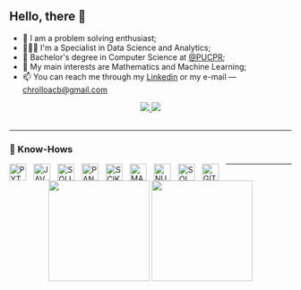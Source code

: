 ## Hello, there 👋

- 🧩 I am a problem solving enthusiast;
- 👨🏻‍💻 I'm a Specialist in Data Science and Analytics;
- 🌱 Bachelor's degree in Computer Science at [@PUCPR](https://www.pucpr.br);
- 🧠 My main interests are Mathematics and Machine Learning;
- 📫 You can reach me through my [Linkedin](https://www.linkedin.com/in/arthurcorreiabrigido/) or my e-mail — chrolloacb@gmail.com

<div align="center">
  <a href="https://www.linkedin.com/in/arthurcorreiabrigido/" alt="Linkedin">
    <img src="https://img.shields.io/badge/-Linkedin-0e76a8?style=flat&logo=Linkedin&logoColor=white&link=https://www.linkedin.com/in/arthurcorreiabrigido/"/>
  </a>

  <a href="mailto:chrolloacb@gmail.com" alt="Gmail">
    <img src="https://img.shields.io/badge/-Gmail-FF0000?style=flat&labelColor=FF0000&logo=gmail&logoColor=white&link=chrolloacb@gmail.com"/>
  </a>
</div>
<br>

---

### 🤖 Know-Hows

<img
  align="left"
  alt="PYTHON"
  title="PYTHON"
  width="30px"
  style="padding-right:10px;"
  src="https://cdn.jsdelivr.net/gh/devicons/devicon@latest/icons/python/python-original.svg" />

<img 
  align="left"
  alt="JAVA"
  title="JAVA"
  width="30px"
  style="padding-right:10px;"
  src="https://cdn.jsdelivr.net/gh/devicons/devicon@latest/icons/java/java-plain.svg" />

<img 
  align="left"
  alt="SQLITE"
  title="SQLITE"
  width="30px"
  style="padding-right:10px;"
  src="https://cdn.jsdelivr.net/gh/devicons/devicon@latest/icons/sqlite/sqlite-original.svg" />

<img 
  align="left"
  alt="PANDAS"
  title="PANDAS"
  width="30px"
  style="padding-right:10px;"
  src="https://cdn.jsdelivr.net/gh/devicons/devicon@latest/icons/pandas/pandas-original-wordmark.svg" />

<img 
  align="left"
  alt="SCIKITLEARN"
  title="SCIKITLEARN"
  width="30px"
  style="padding-right:10px;"
  src="https://cdn.jsdelivr.net/gh/devicons/devicon@latest/icons/scikitlearn/scikitlearn-plain.svg" />

<img 
  align="left"
  alt="MATPLOTLIB"
  title="MATPLOTLIB"
  width="30px"
  style="padding-right:10px;"
  src="https://cdn.jsdelivr.net/gh/devicons/devicon@latest/icons/matplotlib/matplotlib-original-wordmark.svg" />

<img 
  align="left"
  alt="NUMPY"
  title="NUMPY"
  width="30px"
  style="padding-right:10px;"
  src="https://cdn.jsdelivr.net/gh/devicons/devicon@latest/icons/numpy/numpy-original-wordmark.svg" />

<img 
  align="left"
  alt="SQLALCHEMY"
  title="SQLALCHEMY"
  width="30px"
  style="padding-right:10px;"
  src="https://cdn.jsdelivr.net/gh/devicons/devicon@latest/icons/sqlalchemy/sqlalchemy-original.svg" />

  <img 
  align="left"
  alt="GIT"
  title="GIT"
  width="30px"
  style="padding-right:10px;"
    src="https://cdn.jsdelivr.net/gh/devicons/devicon@latest/icons/git/git-original.svg" />

---

<div align="center">
  <img height="180em" src="https://github-readme-stats.vercel.app/api?username=Arthurcorreiabrigido&show_icons=true&theme=tokyonight&include_all_commits=true"/>
  <img height="180em" src="https://github-readme-stats.vercel.app/api/top-langs/?username=ArthurCorreiaBrigido&layout=compact&langs_count=7&theme=tokyonight"/>
</div>
